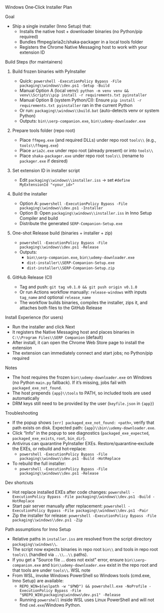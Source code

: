 Windows One‑Click Installer Plan

Goal
- Ship a single installer (Inno Setup) that:
  - Installs the native host + downloader binaries (no Python/pip required)
  - Bundles ffmpeg/aria2c/shaka‑packager in a local tools folder
  - Registers the Chrome Native Messaging host to work with your extension ID

Build Steps (for maintainers)
1) Build frozen binaries with PyInstaller
   - Quick: `powershell -ExecutionPolicy Bypass -File packaging\\windows\\dev.ps1 -Setup -Build`
   - Manual Option A (local venv): `python -m venv venv && venv\\Scripts\\pip install -r requirements.txt pyinstaller`
   - Manual Option B (system Python/CI): Ensure `pip install -r requirements.txt pyinstaller` ran in the current Python
   - Or run: `packaging\\windows\\build.bat` (auto-detects venv or system Python)
   - Outputs: `bin\\serp-companion.exe`, `bin\\udemy-downloader.exe`

2) Prepare tools folder (repo root)
   - Place `ffmpeg.exe` (and required DLLs) under repo root `tools\\` (e.g., `tools\\ffmpeg.exe`)
   - Place `aria2c.exe` under repo root (already present) or into `tools\\`
   - Place `shaka-packager.exe` under repo root `tools\\` (rename to `packager.exe` if desired)

3) Set extension ID in installer script
   - Edit `packaging\\windows\\installer.iss` → set `#define MyExtensionId "<your_id>"`

4) Build the installer
   - Option A: `powershell -ExecutionPolicy Bypass -File packaging\\windows\\dev.ps1 -Installer`
   - Option B: Open `packaging\\windows\\installer.iss` in Inno Setup Compiler and build
   - Distribute the generated `SERP-Companion-Setup.exe`

5) One-shot Release build (binaries + installer + zip)
   - `powershell -ExecutionPolicy Bypass -File packaging\\windows\\dev.ps1 -Release`
   - Outputs:
     - `bin\\serp-companion.exe`, `bin\\udemy-downloader.exe`
     - `dist-installer\\SERP-Companion-Setup.exe`
     - `dist-installer\\SERP-Companion-Setup.zip`

6) GitHub Release (CI)
   - Tag and push: `git tag v0.1.0 && git push origin v0.1.0`
   - Or run Actions workflow manually: `release-windows` with inputs `tag_name` and optional `release_name`
   - The workflow builds binaries, compiles the installer, zips it, and attaches both files to the GitHub Release

Install Experience (for users)
- Run the installer and click Next
- It registers the Native Messaging host and places binaries in `C:\\Program Files\\SERP Companion` (default)
- After install, it can open the Chrome Web Store page to install the extension
- The extension can immediately connect and start jobs; no Python/pip required

Notes
- The host requires the frozen `bin\\udemy-downloader.exe` on Windows (no Python `main.py` fallback). If it’s missing, jobs fail with `packaged_exe_not_found`.
- The host prepends `{app}\\tools` to PATH, so included tools are used automatically
- DRM keys still need to be provided by the user (`keyfile.json` in `{app}`)

Troubleshooting
- If the popup shows `[err] packaged_exe_not_found: <path>`, verify that path exists on disk. Expected path: `{app}\\bin\\udemy-downloader.exe`.
- Click “Info” in the popup to see diagnostics (`packaged_exe_expected`, `packaged_exe_exists`, `root`, `bin_dir`).
- Antivirus can quarantine PyInstaller EXEs. Restore/quarantine‑exclude the EXEs, or rebuild and hot‑replace:
  - `powershell -ExecutionPolicy Bypass -File packaging\\windows\\dev.ps1 -Build -HotReplace`
- To rebuild the full installer:
  - `powershell -ExecutionPolicy Bypass -File packaging\\windows\\dev.ps1 -Release`

Dev shortcuts
- Hot replace installed EXEs after code changes: `powershell -ExecutionPolicy Bypass -File packaging\\windows\\dev.ps1 -Build -HotReplace`
- Start pair server manually after replacement: `powershell -ExecutionPolicy Bypass -File packaging\\windows\\dev.ps1 -Pair`
- Zip the installer for release: `powershell -ExecutionPolicy Bypass -File packaging\\windows\\dev.ps1 -Zip`

Path assumptions for Inno Setup
- Relative paths in `installer.iss` are resolved from the script directory `packaging\\windows\\`.
- The script now expects binaries in repo root `bin\\` and tools in repo root `tools\\` (handled via `..\\..\\` paths).
- If you get a "Source file ... does not exist" error, ensure `bin\\serp-companion.exe` and `bin\\udemy-downloader.exe` exist in the repo root and that tools are under `tools\\`.
WSL note
- From WSL, invoke Windows PowerShell so Windows tools (cmd.exe, Inno Setup) are available:
  - `REPO_WIN=$(wslpath -w "$PWD") && powershell.exe -NoProfile -ExecutionPolicy Bypass -File "$REPO_WIN\packaging\windows\dev.ps1" -Release`
  - Running `powershell` inside WSL uses Linux PowerShell and will not find `cmd.exe`/Windows Python.
